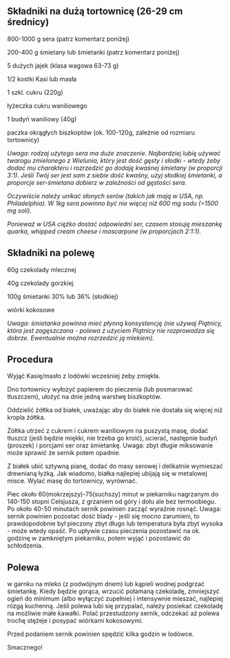 ## Składniki na dużą tortownicę (26-29 cm średnicy)

800-1000 g sera (patrz komentarz poniżej)

200-400 g śmietany lub śmietanki (patrz komentarz poniżej)

5 dużych jajek (klasa wagowa 63-73 g)

1/2 kostki Kasi lub masła

1 szkl. cukru (220g)

łyżeczka cukru waniliowego

1 budyń waniliowy (40g)

paczka okrągłych biszkoptów (ok. 100-120g, zależnie od rozmiaru tortownicy)

*Uwaga: rodzaj użytego sera ma duże znaczenie. Najbardziej lubię używać twarogu zmielonego z Wielunia, który jest dość gęsty i słodki - wtedy żeby dodać mu charakteru i rozrzedzić go dodaję kwaśnej śmietany (w proporcji 3:1). Jeśli Twój ser jest sam z siebie dość kwaśny, użyj słodkiej śmietanki, a proporcje ser-śmietana dobierz w zależności od gęstości sera.*

*Oczywiście należy unikać słonych serów (takich jak mają w USA, np. Philadelphia). W 1kg sera powinno być nie więcej niż 600 mg sodu (=1500 mg soli).*

*Ponieważ w USA ciężko dostać odpowiedni ser, czasem stosuję mieszankę quarka, whipped cream cheese i mascarpone (w proporcjach 2:1:1).*

## Składniki na polewę

60g czekolady mlecznej

40g czekolady gorzkiej

100g śmietanki 30% lub 36% (słodkiej)

wiórki kokosowe

*Uwaga: śmietanka powinna mieć płynną konsystencję (nie używaj Piątnicy, która jest zagęszczana - polewa z użyciem Piątnicy nie rozprowadza się dobrze. Ewentualnie można rozrzedzić ją mlekiem).*

## Procedura

Wyjąć Kasię/masło z lodówki wcześniej żeby zmiękła.

Dno tortownicy wyłożyć papierem do pieczenia (lub posmarować tłuszczem), ułożyć na dnie jedną warstwę biszkoptów.

Oddzielić żółtka od białek, uważając aby do białek nie dostała się więcej niż kropla żółtka.

Żółtka utrzeć z cukrem i cukrem waniliowym na puszystą masę, dodać tłuszcz (jeśli będzie miękki, nie trzeba go kroić), ucierać, następnie budyń (proszek) i porcjami ser oraz śmietankę.  Uwaga: zbyt długie miksowanie może sprawić że sernik potem opadnie.

Z białek ubić sztywną pianę, dodać do masy serowej i delikatnie wymieszać drewnianą łyżką.  Jak wiadomo, białka najlepiej ubijają się w metalowej misce.  Wylać masę do tortownicy, wyrównać.

Piec około 60(mokrzejszy)-75(suchszy) minut w piekarniku nagrzanym do 140-150 stopni Celsjusza, z grzaniem od góry i dołu ale bez termoobiegu. Po około 40-50 minutach sernik powinien zacząć wyraźnie rosnąć.  Uwaga: sernik powinien pozostać dość blady - jeśli się mocno zarumieni, to prawdopodobnie był pieczony zbyt długo lub temperatura była zbyt wysoka - może wtedy opaść.  Po upływie czasu pieczenia pozostawić na ok. godzinę w zamkniętym piekarniku, potem wyjąć i pozostawić do schłodzenia. 

## Polewa

w garnku na mleko (z podwójnym dnem) lub kąpieli wodnej podgrzać śmietankę.  Kiedy będzie gorąca, wrzucić połamaną czekoladę, zmniejszyć ogień do minimum (albo wyłączyć zupełnie) i intensywnie mieszać, najlepiej rózgą kuchenną.  Jeśli polewa lubi się przypalać, należy posiekać czekoladę na możliwie małe kawałki.  Polać przestudzony sernik, odczekać aż polewa trochę stężeje i posypać wiórkami kokosowymi.

Przed podaniem sernik powinien spędzić kilka godzin w lodówce.

Smacznego!

